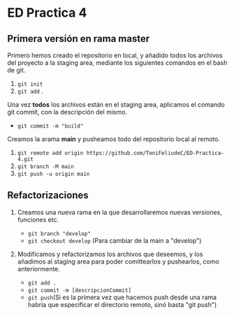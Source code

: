 #   ED Practica 4

## Primera versión en rama master

Primero hemos creado el repositorio en local, y añadido todos los archivos del proyecto a la staging area, mediante los siguientes comandos en el bash de git.

1. ```git init```
2. ```git add``` .

Una vez **todos** los archivos están en el staging area, aplicamos el comando git commit, con la descripción del mismo.

+ ```git commit -m "build"```

Creamos la arama **main** y pusheamos todo del repositorio local al remoto.

1. ```git remote add origin https://github.com/ToniFeliudeC/ED-Practica-4.git```
2. ```git branch -M main```
3. ```git push -u origin main```

## Refactorizaciones

1. Creamos una nueva rama en la que desarrollaremos nuevas versiones, funciones etc.
    + ```git branch "develop"```
    + ```git checkout develop``` (Para cambiar de la main a "develop")

2. Modificamos y refactorizamos los archivos que deseemos, y los añadimos al staging area para poder comittearlos y pushearlos, como anteriormente.
    + ```git add .```
    + ```git commit -m [descripcionCommit]```
    + ```git push```(Si es la primera vez que hacemos push desde una rama habría que especificar el directorio remoto, sinó basta "git push")

